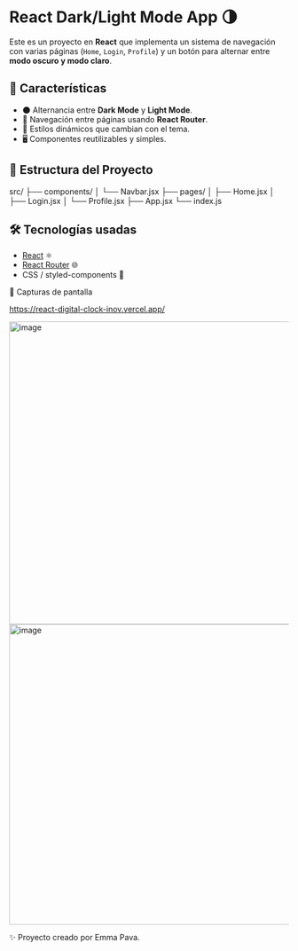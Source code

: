 # React Dark/Light Mode App 🌗

Este es un proyecto en **React** que implementa un sistema de navegación con varias páginas (`Home`, `Login`, `Profile`) y un botón para alternar entre **modo oscuro y modo claro**.

## 🚀 Características
- 🌑 Alternancia entre **Dark Mode** y **Light Mode**.
- 📍 Navegación entre páginas usando **React Router**.
- 🎨 Estilos dinámicos que cambian con el tema.
- 🖥️ Componentes reutilizables y simples.

## 📂 Estructura del Proyecto
src/
├── components/
│ └── Navbar.jsx
├── pages/
│ ├── Home.jsx
│ ├── Login.jsx
│ └── Profile.jsx
├── App.jsx
└── index.js


## 🛠️ Tecnologías usadas
- [React](https://react.dev/) ⚛️
- [React Router](https://reactrouter.com/) 🌐
- CSS / styled-components 🎨

📸 Capturas de pantalla

https://react-digital-clock-inov.vercel.app/

<img width="1363" height="546" alt="image" src="https://github.com/user-attachments/assets/0585770e-9a4f-4676-91b7-ec297c5af5a4" />
<img width="1365" height="542" alt="image" src="https://github.com/user-attachments/assets/73781215-81e3-4559-bd2b-ecc75bf3a354" />

✨ Proyecto creado por Emma Pava.



